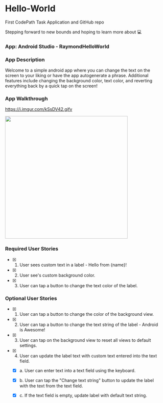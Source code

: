 # Hello-World
First CodePath Task Application and GitHub repo

Stepping forward to new bounds and hoping to learn more about :computer:

### App: Android Studio - RaymondHelloWorld

### App Description
Welcome to a simple android app where you can change the text on the screen to your liking or have the app autogenerate a phrase. Additional features include changing the background color, text color, and reverting everything back by a quick tap on the screen!  

### App Walkthrough
https://i.imgur.com/kSsDV42.gifv


<img src="https://i.imgur.com/kSsDV42.gif" length="400" width="400"><br>

### Required User Stories
- [x] 1. User sees custom text in a label - Hello from {name}!
- [x] 2. User see's custom background color.
- [x] 3. User can tap a button to change the text color of the label.

### Optional User Stories
- [x] 1. User can tap a button to change the color of the background view.  
- [x] 2. User can tap a button to change the text string of the label - Android is Awesome!  
- [x] 3. User can tap on the background view to reset all views to default settings.  
- [x] 4. User can update the label text with custom text entered into the text field.  
   - [x] a. User can enter text into a text field using the keyboard.  
   - [x] b. User can tap the "Change text string" button to update the label with the text from the text field.  
   - [x] c. If the text field is empty, update label with default text string.  

